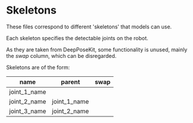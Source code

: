 # Skeletons
These files correspond to different 'skeletons' that models can use.

Each skeleton specifies the detectable joints on the robot.

As they are taken from DeepPoseKit, some functionality is unused, mainly the *swap* column, which can be disregarded.

Skeletons are of the form:

| name         | parent       | swap  |
| ------------ | ------------ | ----- |
| joint_1_name |              |       |
| joint_2_name | joint_1_name |       |
| joint_3_name | joint_2_name |       |